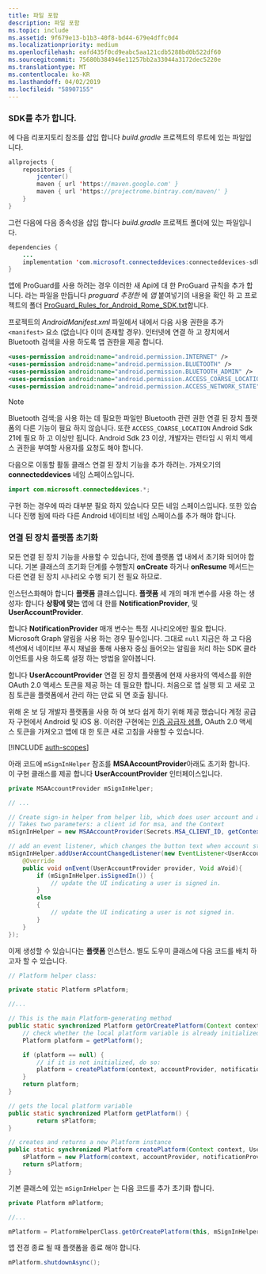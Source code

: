 ```yaml
---
title: 파일 포함
description: 파일 포함
ms.topic: include
ms.assetid: 9f679e13-b1b3-40f8-bd44-679e4dffc0d4
ms.localizationpriority: medium
ms.openlocfilehash: eafd435f0cd9eabc5aa121cdb5288bd0b522df60
ms.sourcegitcommit: 75680b384946e11257bb2a33044a3172dec5220e
ms.translationtype: MT
ms.contentlocale: ko-KR
ms.lasthandoff: 04/02/2019
ms.locfileid: "58907155"
---
```

### <a name="add-the-sdk"></a>SDK를 추가 합니다.

에 다음 리포지토리 참조를 삽입 합니다 *build.gradle* 프로젝트의 루트에 있는 파일입니다.

```java
allprojects {
    repositories {
        jcenter()
        maven { url 'https://maven.google.com' }
        maven { url 'https://projectrome.bintray.com/maven/' }
    }
}
```
그런 다음에 다음 종속성을 삽입 합니다 _build.gradle_ 프로젝트 폴더에 있는 파일입니다.

```java
dependencies { 
    ...
    implementation 'com.microsoft.connecteddevices:connecteddevices-sdk:0.11.0'
}
```

앱에 ProGuard를 사용 하려는 경우 이러한 새 Api에 대 한 ProGuard 규칙을 추가 합니다. 라는 파일을 만듭니다 *proguard 추정한* 에 *앱* 붙여넣기의 내용을 확인 하 고 프로젝트의 폴더 [ProGuard_Rules_for_Android_Rome_SDK.txt](https://github.com/Microsoft/project-rome/blob/master/Android/ProGuard_Rules_for_Android_Rome_SDK.txt)합니다.

프로젝트의 *AndroidManifest.xml* 파일에서 내에서 다음 사용 권한을 추가 `<manifest>` 요소 (없습니다 이미 존재할 경우). 인터넷에 연결 하 고 장치에서 Bluetooth 검색을 사용 하도록 앱 권한을 제공 합니다.

```xml
<uses-permission android:name="android.permission.INTERNET" />
<uses-permission android:name="android.permission.BLUETOOTH" />
<uses-permission android:name="android.permission.BLUETOOTH_ADMIN" />
<uses-permission android:name="android.permission.ACCESS_COARSE_LOCATION" />
<uses-permission android:name="android.permission.ACCESS_NETWORK_STATE" />
```

> [!NOTE]
> Bluetooth 검색;을 사용 하는 데 필요한 파일만 Bluetooth 관련 권한 연결 된 장치 플랫폼의 다른 기능이 필요 하지 않습니다. 또한 `ACCESS_COARSE_LOCATION` Android Sdk 21에 필요 하 고 이상만 됩니다. Android Sdk 23 이상, 개발자는 런타임 시 위치 액세스 권한을 부여할 사용자를 요청도 해야 합니다.

다음으로 이동할 활동 클래스 연결 된 장치 기능을 추가 하려는. 가져오기의 **connecteddevices** 네임 스페이스입니다.

```java
import com.microsoft.connecteddevices.*;
```

구현 하는 경우에 따라 대부분 필요 하지 있습니다 모든 네임 스페이스입니다. 또한 있습니다 진행 됨에 따라 다른 Android 네이티브 네임 스페이스를 추가 해야 합니다.

### <a name="initialize-the-connected-devices-platform"></a>연결 된 장치 플랫폼 초기화

모든 연결 된 장치 기능을 사용할 수 있습니다, 전에 플랫폼 앱 내에서 초기화 되어야 합니다. 기본 클래스의 초기화 단계를 수행할지 **onCreate** 하거나 **onResume** 메서드는 다른 연결 된 장치 시나리오 수행 되기 전 필요 하므로. 

인스턴스화해야 합니다 **플랫폼** 클래스입니다. **플랫폼** 세 개의 매개 변수를 사용 하는 생성자: 합니다 **상황에 맞는** 앱에 대 한를 **NotificationProvider**, 및 **UserAccountProvider**.

합니다 **NotificationProvider** 매개 변수는 특정 시나리오에만 필요 합니다. Microsoft Graph 알림을 사용 하는 경우 필수입니다. 그대로 `null` 지금은 하 고 다음 섹션에서 네이티브 푸시 채널을 통해 사용자 중심 들어오는 알림을 처리 하는 SDK 클라이언트를 사용 하도록 설정 하는 방법을 알아봅니다.

합니다 **UserAccountProvider** 연결 된 장치 플랫폼에 현재 사용자의 액세스를 위한 OAuth 2.0 액세스 토큰을 제공 하는 데 필요한 합니다. 처음으로 앱 실행 되 고 새로 고침 토큰을 플랫폼에서 관리 하는 만료 되 면 호출 됩니다. 

위해 온 보 딩 개발자 플랫폼을 사용 하 여 보다 쉽게 하기 위해 제공 했습니다 계정 공급자 구현에서 Android 및 iOS 용. 이러한 구현에는 [인증 공급자 샘플](https://github.com/Microsoft/project-rome/tree/master/Android/samples/account-provider-sample), OAuth 2.0 액세스 토큰을 가져오고 앱에 대 한 토큰 새로 고침을 사용할 수 있습니다.

[!INCLUDE [auth-scopes](../auth-scopes.md)]

아래 코드에 `mSignInHelper` 참조를 **MSAAccountProvider**아래도 초기화 합니다. 이 구현 클래스를 제공 합니다 **UserAccountProvider** 인터페이스입니다.

```java
private MSAAccountProvider mSignInHelper;

// ...

// Create sign-in helper from helper lib, which does user account and access token management for us
// Takes two parameters: a client id for msa, and the Context
mSignInHelper = new MSAAccountProvider(Secrets.MSA_CLIENT_ID, getContext());

// add an event listener, which changes the button text when account state changes
mSignInHelper.addUserAccountChangedListener(new EventListener<UserAccountProvider, Void>() {
    @Override
    public void onEvent(UserAccountProvider provider, Void aVoid){
        if (mSignInHelper.isSignedIn()) {
            // update the UI indicating a user is signed in.
        }
        else
        {
            // update the UI indicating a user is not signed in.
        }
    }
});
```

이제 생성할 수 있습니다는 **플랫폼** 인스턴스. 별도 도우미 클래스에 다음 코드를 배치 하고자 할 수 있습니다. 

```java
// Platform helper class:

private static Platform sPlatform;

//...

// This is the main Platform-generating method
public static synchronized Platform getOrCreatePlatform(Context context, UserAccountProvider accountProvider, NotificationProvider notificationProvider) {
    // check whether the local platform variable is already initialized.
    Platform platform = getPlatform();

    if (platform == null) {
        // if it is not initialized, do so:
        platform = createPlatform(context, accountProvider, notificationProvider);
    }
    return platform;
}

// gets the local platform variable
public static synchronized Platform getPlatform() {
        return sPlatform;
}

// creates and returns a new Platform instance
public static synchronized Platform createPlatform(Context context, UserAccountProvider accountProvider, NotificationProvider notificationProvider) {
    sPlatform = new Platform(context, accountProvider, notificationProvider);
    return sPlatform;
}
```
기본 클래스에 있는 `mSignInHelper` 는 다음 코드를 추가 초기화 합니다.

```java
private Platform mPlatform;

//...

mPlatform = PlatformHelperClass.getOrCreatePlatform(this, mSignInHelper, null);
```

앱 전경 종료 될 때 플랫폼을 종료 해야 합니다.

```Java
mPlatform.shutdownAsync();
```
